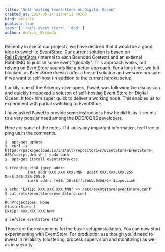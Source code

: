 ```yaml
---
title: "Self-hosting Event Store on Digital Ocean"
created_at: 2017-05-24 11:46:11 +0300
kind: article
publish: true
tags: [ 'rails event store', 'ddd' ]
author: Andrzej Krzywda
---
```


Recently in one of our projects, we have decided that it would be a good idea to switch to [EventStore](https://geteventstore.com). Our current solution is based on [RailsEventStore](https://github.com/arkency/rails_event_store) (internal to each Bounded Context) and an external RabbitMQ to publish some event "globally". This approach works, but relying on EventStore sounds like a better approach. For a long time, we felt blocked, as EventStore doesn't offer a hosted solution and we were not sure if we want to self-host (in addition to the current heroku setup).

<!-- more -->

Luckily, one of the Arkency developers, Paweł, was following the discussion and quickly timeboxed a solution of self-hosting Event Store on Digital Ocean. It took him super quick to deliver a working node. This enables us to experiment with partial switching to EventStore.

I have asked Paweł to provide some instructions how he did it, as it seems to a very popular need among the DDD/CQRS developers.

Here are some of the notes. If it lacks any important information, feel free to ping us in the comments.

```
$  apt-get update
$  curl -s https://packagecloud.io/install/repositories/EventStore/EventStore-OSS/script.deb.sh | sudo bash
$  apt-get install eventstore-oss
```

```
$ ifconfig eth0 |grep addr:
          inet addr:XXX.XXX.XXX.NNN  Bcast:XXX.XXX.XXX.255  Mask:255.255.255.0
          inet6 addr: fe80::36:88ff:febb:5d6d/64 Scope:Link
```

```
$ echo "ExtIp: XXX.XXX.XXX.NNN" >> /etc/eventstore/eventstore.conf
$ cat /etc/eventstore/eventstore.conf
---
RunProjections: None
ClusterSize: 1
ExtIp: XXX.XXX.XXX.NNN
```

```
$ service eventstore start
```

Those are the instructions for the basic setup/installation. You can now start experimenting with EventStore. For production use though you'd need to invest in reliability (clustering, process supervision and monitoring) as well as in security.
